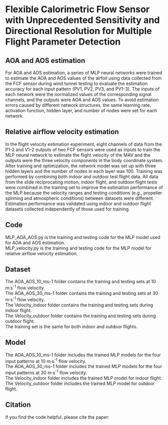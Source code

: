 # Flexible Calorimetric Flow Sensor with Unprecedented Sensitivity and Directional Resolution for Multiple Flight Parameter Detection
## AOA and AOS estimation
For AOA and AOS estimation, a series of MLP neural networks were trained to estimate the AOA and AOS values of the airfoil using data collected from the FCF sensor during wind tunnel testing to evaluate the estimation accuracy for each input pattern (PV1, PV2, PV3, and PV1-3). The inputs of each network were the normalized values of the corresponding signal channels, and the outputs were AOA and AOS values. To avoid estimation errors caused by different network structures, the same learning rate, activation function, hidden layer, and number of nodes were set for each network.
## Relative airflow velocity estimation
In the flight velocity estimation experiment, eight channels of data from the P1-2 and V1-2 outputs of two FCF sensors were used as inputs to train the MLP neural network to estimate the flight velocity of the MAV and the outputs were the three velocity components in the body coordinate system. After training and optimization, the network model was set up with three hidden layers and the number of nodes in each layer was 100. Training was performed by combining both indoor and outdoor test flight data. All data from the slide reciprocating motion, indoor flight, and outdoor flight tests were combined in the training set to improve the estimation performance of the MLP because the velocity ranges and testing conditions (e.g., propeller spinning and atmospheric conditions) between datasets were different. Estimation performance was validated using indoor and outdoor flight datasets collected independently of those used for training.
## Code
MLP_AOA_AOS.py is the training and testing code for the MLP model used for AOA and AOS estimation.</br>
MLP_velocity.py is the training and testing code for the MLP model for relative airflow velocity estimation.</br>
## Dataset
The AOA_AOS_10_ms-1 folder contains the training and testing sets at 10 m·s<sup>-1</sup> flow velocity.</br>
The AOA_AOS_30_ms-1 folder contains the training and testing sets at 30 m·s<sup>-1</sup> flow velocity.</br> 
The Velocity_indoor folder contains the training and testing sets during indoor flight.</br>
The Velocity_outdoor folder contains the training and testing sets during outdoor flight.</br>
The training set is the same for both indoor and outdoor flights.
## Model
The AOA_AOS_10_ms-1 folder includes the trained MLP models for the four input patterns at 10 m·s<sup>-1</sup> flow velocity.</br>
The AOA_AOS_30_ms-1 folder includes the trained MLP models for the four input patterns at 30 m·s<sup>-1</sup> flow velocity.</br>
The Velocity_indoor folder includes the trained MLP model for indoor flight.</br>
The Velocity_outdoor folder includes the trained MLP model for outdoor flight.</br>
## Citation
If you find the code helpful, please cite the paper:
